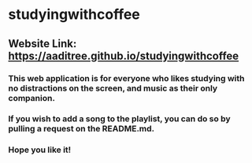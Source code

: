# studyingwithcoffee

## Website Link: https://aaditree.github.io/studyingwithcoffee


### This web application is for everyone who likes studying with no distractions on the screen, and music as their only companion. 
### If you wish to add a song to the playlist, you can do so by pulling a request on the README.md.

### Hope you like it!
